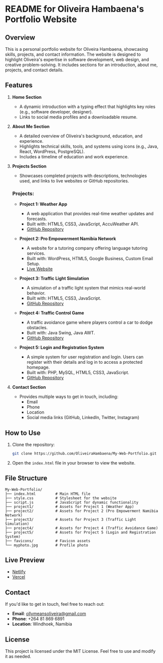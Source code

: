 # README for Oliveira Hambaena's Portfolio Website

## Overview
This is a personal portfolio website for Oliveira Hambaena, showcasing skills, projects, and contact information. The website is designed to highlight Oliveira's expertise in software development, web design, and creative problem-solving. It includes sections for an introduction, about me, projects, and contact details.

## Features
1. **Home Section**
   - A dynamic introduction with a typing effect that highlights key roles (e.g., software developer, designer).
   - Links to social media profiles and a downloadable resume.

2. **About Me Section**
   - A detailed overview of Oliveira's background, education, and experience.
   - Highlights technical skills, tools, and systems using icons (e.g., Java, React, WordPress, PostgreSQL).
   - Includes a timeline of education and work experience.

3. **Projects Section**
   - Showcases completed projects with descriptions, technologies used, and links to live websites or GitHub repositories.

   ### Projects:
   - **Project 1: Weather App**
     - A web application that provides real-time weather updates and forecasts.
     - Built with: HTML5, CSS3, JavaScript, AccuWeather API.
     - [GitHub Repository](https://github.com/OliveiraHambaena/my-coding-projects/tree/main/weather%20app)

   - **Project 2: Pro Empowerment Namibia Network**
     - A website for a tutoring company offering language tutoring services.
     - Built with: WordPress, HTML5, Google Business, Custom Email Setup.
     - [Live Website](https://proempowermentnamibianetwork.org/)

   - **Project 3: Traffic Light Simulation**
     - A simulation of a traffic light system that mimics real-world behavior.
     - Built with: HTML5, CSS3, JavaScript.
     - [GitHub Repository](https://github.com/OliveiraHambaena/my-coding-projects/tree/main/traffic%20lights)

   - **Project 4: Traffic Control Game**
     - A traffic avoidance game where players control a car to dodge obstacles.
     - Built with: Java Swing, Java AWT.
     - [GitHub Repository](https://github.com/OliveiraHambaena/my-coding-projects/tree/main/traffic%20control%20game)

   - **Project 5: Login and Registration System**
     - A simple system for user registration and login. Users can register with their details and log in to access a protected homepage.
     - Built with: PHP, MySQL, HTML5, CSS3, JavaScript.
     - [GitHub Repository](https://github.com/OliveiraHambaena/my-coding-projects/tree/main/Login)

4. **Contact Section**
   - Provides multiple ways to get in touch, including:
     - Email
     - Phone
     - Location
     - Social media links (GitHub, LinkedIn, Twitter, Instagram)

## How to Use
1. Clone the repository:
   ```bash
   git clone https://github.com/OliveiraHambaena/My-Web-Portfolio.git
   ```
2. Open the `index.html` file in your browser to view the website.

## File Structure
```
My-Web-Portfolio/
├── index.html         # Main HTML file
├── style.css          # Stylesheet for the website
├── script.js          # JavaScript for dynamic functionality
├── project1/          # Assets for Project 1 (Weather App)
├── project2/          # Assets for Project 2 (Pro Empowerment Namibia Network)
├── project3/          # Assets for Project 3 (Traffic Light Simulation)
├── project4/          # Assets for Project 4 (Traffic Avoidance Game)
├── project5/          # Assets for Project 5 (Login and Registration System)
├── favicons/          # Favicon assets
└── myphoto.jpg        # Profile photo
```

## Live Preview
- [Netlify](https://oliveirahambaenawebportfolio.netlify.app/)
- [Vercel](https://oliveirahambaenawebportforlio.vercel.app/)

## Contact
If you'd like to get in touch, feel free to reach out:

- **Email**: ollymeansoliveira@gmail.com
- **Phone**: +264 81 869 6891
- **Location**: Windhoek, Namibia

## License
This project is licensed under the MIT License. Feel free to use and modify it as needed.
